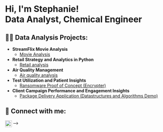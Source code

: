 <h1>Hi, I'm Stephanie! <br/><a >Data Analyst</a>, <a >Chemical Engineer</a>

<h2>👨‍💻 Data Analysis Projects:</h2>

- <b>StreamFlix Movie Analysis </b>
  - [Movie Analysis](https://github.com/Stephy1441/streamflix)
- <b>Retail  Strategy and Analytics in Python</b>
  - [Retail analysis](https://github.com/Stephy1441/retail-analysis) 
- <b>Air Quality Management</b>
  - [Air quality analysis](https://github.com/Stephy1441/Air-quality)
- <b>Test Utilization and Patient Insights</b>
  - [Ransomware Proof of Concept (Encrypter)](https://github.com/joshmadakor1/EncrypterPOC)
- <b>Client Campaign Performance and Engagement Insights</b>
  - [Package Delivery Application (Datastructures and Algorithms Demo)](https://github.com/joshmadakor1/Package-Delivery-Pathfinding-Algorithm)

<h2> 🤳 Connect with me:</h2>

[<img align="left" alt="StephanieAyivor | LinkedIn" width="22px" src="https://cdn.jsdelivr.net/npm/simple-icons@v3/icons/linkedin.svg" />][linkedin]

[linkedin]: http://www.linkedin.com/in/stephanie-ayivor

-->
<!--
**Stephy1441/Stephy1441** is a ✨ _special_ ✨ repository because its `README.md` (this file) appears on your GitHub profile.

Here are some ideas to get you started:

- 🔭 I’m currently working on ...
- 🌱 I’m currently learning ...
- 👯 I’m looking to collaborate on ...
- 🤔 I’m looking for help with ...
- 💬 Ask me about ...
- 📫 How to reach me: ...
- 😄 Pronouns: ...
- ⚡ Fun fact: ...
-->
